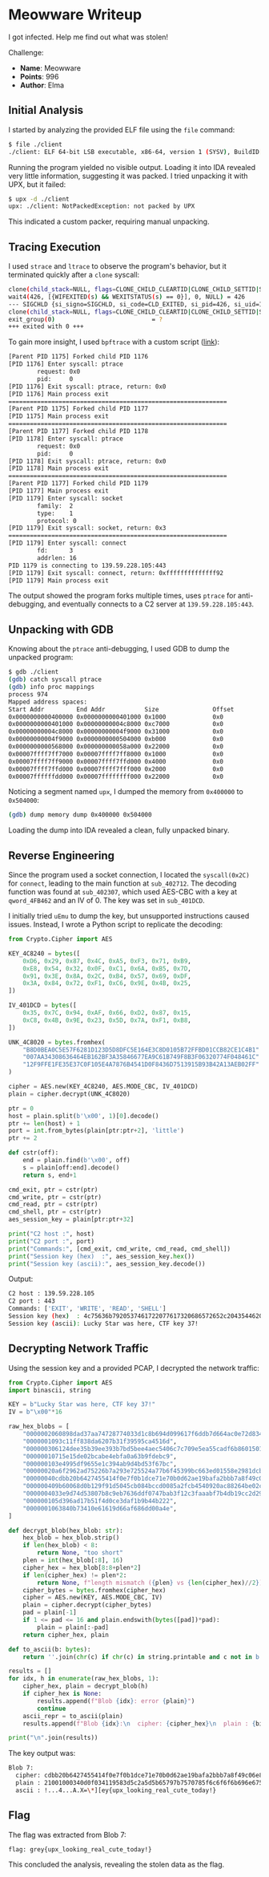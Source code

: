 # Meowware Writeup

I got infected. Help me find out what was stolen!

Challenge:  
- **Name**: Meowware  
- **Points**: 996  
- **Author**: Elma  

## Initial Analysis
I started by analyzing the provided ELF file using the `file` command:

```bash
$ file ./client
./client: ELF 64-bit LSB executable, x86-64, version 1 (SYSV), BuildID[sha1]=53a87fd5741a38f22047405a7e29d947de8cdd45, for GNU/Linux 3.2.0, statically linked, no section header
```

Running the program yielded no visible output. Loading it into IDA revealed very little information, suggesting it was packed. I tried unpacking it with UPX, but it failed:

```bash
$ upx -d ./client
upx: ./client: NotPackedException: not packed by UPX
```

This indicated a custom packer, requiring manual unpacking.

## Tracing Execution
I used `strace` and `ltrace` to observe the program's behavior, but it terminated quickly after a `clone` syscall:

```bash
clone(child_stack=NULL, flags=CLONE_CHILD_CLEARTID|CLONE_CHILD_SETTID|SIGCHLD, child_tidptr=0x1138f690) = 426
wait4(426, [{WIFEXITED(s) && WEXITSTATUS(s) == 0}], 0, NULL) = 426
--- SIGCHLD {si_signo=SIGCHLD, si_code=CLD_EXITED, si_pid=426, si_uid=1000, si_status=0, si_utime=0, si_stime=0} ---
clone(child_stack=NULL, flags=CLONE_CHILD_CLEARTID|CLONE_CHILD_SETTID|SIGCHLD, child_tidptr=0x1138f690) = 427
exit_group(0)                           = ?
+++ exited with 0 +++
```

To gain more insight, I used `bpftrace` with a custom script ([link](https://gist.github.com/tien0246/3750e630af623effa3f92c7395ebf4b9)):

```bash
[Parent PID 1175] Forked child PID 1176
[PID 1176] Enter syscall: ptrace
        request: 0x0
        pid:     0
[PID 1176] Exit syscall: ptrace, return: 0x0
[PID 1176] Main process exit
=============================================================
[Parent PID 1175] Forked child PID 1177
[PID 1175] Main process exit
=============================================================
[Parent PID 1177] Forked child PID 1178
[PID 1178] Enter syscall: ptrace
        request: 0x0
        pid:     0
[PID 1178] Exit syscall: ptrace, return: 0x0
[PID 1178] Main process exit
=============================================================
[Parent PID 1177] Forked child PID 1179
[PID 1177] Main process exit
[PID 1179] Enter syscall: socket
        family:  2
        type:    1
        protocol: 0
[PID 1179] Exit syscall: socket, return: 0x3
=============================================================
[PID 1179] Enter syscall: connect
        fd:      3
        addrlen: 16
PID 1179 is connecting to 139.59.228.105:443 
[PID 1179] Exit syscall: connect, return: 0xffffffffffffff92
[PID 1179] Main process exit
```

The output showed the program forks multiple times, uses `ptrace` for anti-debugging, and eventually connects to a C2 server at `139.59.228.105:443`.

## Unpacking with GDB
Knowing about the `ptrace` anti-debugging, I used GDB to dump the unpacked program:

```bash
$ gdb ./client
(gdb) catch syscall ptrace
(gdb) info proc mappings
process 974
Mapped address spaces:
Start Addr         End Addr           Size               Offset             Perms File
0x0000000000400000 0x0000000000401000 0x1000             0x0                r--p
0x0000000000401000 0x00000000004c8000 0xc7000            0x0                r-xs  /memfd:upx (deleted)
0x00000000004c8000 0x00000000004f9000 0x31000            0x0                r--p
0x00000000004f9000 0x0000000000504000 0xb000             0x0                rw-p
0x0000000000568000 0x000000000058a000 0x22000            0x0                rw-p  [heap]
0x00007ffff7ff7000 0x00007ffff7ff8000 0x1000             0x0                r--p  /mnt/c/Users/TIEN/Downloads/dist-meowware/dist-meowware/client
0x00007ffff7ff9000 0x00007ffff7ffd000 0x4000             0x0                r--p  [vvar]
0x00007ffff7ffd000 0x00007ffff7fff000 0x2000             0x0                r-xp  [vdso]
0x00007ffffffdd000 0x00007ffffffff000 0x22000            0x0                rw-p  [stack]
```

Noticing a segment named `upx`, I dumped the memory from `0x400000` to `0x504000`:

```bash
(gdb) dump memory dump 0x400000 0x504000
```

Loading the dump into IDA revealed a clean, fully unpacked binary.

## Reverse Engineering
Since the program used a socket connection, I located the `syscall(0x2C)` for `connect`, leading to the main function at `sub_402712`. The decoding function was found at `sub_402307`, which used AES-CBC with a key at `qword_4FB462` and an IV of 0. The key was set in `sub_401DCD`.

I initially tried `uEmu` to dump the key, but unsupported instructions caused issues. Instead, I wrote a Python script to replicate the decoding:

```python
from Crypto.Cipher import AES

KEY_4C8240 = bytes([
    0xD6, 0x29, 0x87, 0x4C, 0xA5, 0xF3, 0x71, 0xB9,
    0xE8, 0x54, 0x32, 0x0F, 0xC1, 0x6A, 0xB5, 0x7D,
    0x91, 0x3E, 0x8A, 0x2C, 0xB4, 0x57, 0x69, 0xDF,
    0x3A, 0x84, 0x72, 0xF1, 0xC6, 0x9E, 0x4B, 0x25,
])

IV_401DCD = bytes([
    0x35, 0x7C, 0x94, 0xAF, 0x66, 0xD2, 0x87, 0x15,
    0xC8, 0x4B, 0x9E, 0x23, 0x5D, 0x7A, 0xF1, 0xB8,
])

UNK_4C8020 = bytes.fromhex(
    "B8D0BEA0C5E57F6281D123D5D8DFC5E164E3C8D0105B72FFBD01CCB82CE1C4B1"
    "007AA34308636464EB162BF3A35846677EA9C61B749F8B3F06320774F048461C"
    "12F9FFE1FE35E37C0F105E4A7876B4541D0F8436D7513915B93B42A13AEB02FF"
)

cipher = AES.new(KEY_4C8240, AES.MODE_CBC, IV_401DCD)
plain = cipher.decrypt(UNK_4C8020)

ptr = 0
host = plain.split(b'\x00', 1)[0].decode()
ptr += len(host) + 1
port = int.from_bytes(plain[ptr:ptr+2], 'little')
ptr += 2

def cstr(off):
    end = plain.find(b'\x00', off)
    s = plain[off:end].decode()
    return s, end+1

cmd_exit, ptr = cstr(ptr)
cmd_write, ptr = cstr(ptr)
cmd_read, ptr = cstr(ptr)
cmd_shell, ptr = cstr(ptr)
aes_session_key = plain[ptr:ptr+32]

print("C2 host :", host)
print("C2 port :", port)
print("Commands:", [cmd_exit, cmd_write, cmd_read, cmd_shell])
print("Session key (hex)  :", aes_session_key.hex())
print("Session key (ascii):", aes_session_key.decode())
```

Output:

```bash
C2 host : 139.59.228.105
C2 port : 443
Commands: ['EXIT', 'WRITE', 'READ', 'SHELL']
Session key (hex)  : 4c75636b7920537461722077617320686572652c20435446206b657920333721
Session key (ascii): Lucky Star was here, CTF key 37!
```

## Decrypting Network Traffic
Using the session key and a provided PCAP, I decrypted the network traffic:

```python
from Crypto.Cipher import AES
import binascii, string

KEY = b"Lucky Star was here, CTF key 37!"
IV = b"\x00"*16

raw_hex_blobs = [
    "0000002060898dad37aa74728774033d1c8b694d099617f6ddb7d664ac0e72d8341a67dc",
    "0000001093c11ff838da6207b31f39595ca4516d",
    "000000306124dee35b39ee393b7bd5bee4aec5406c7c709e5ea55cadf6b860150110934b690aa6cfa044be2e6dce3150dc681844",
    "00000010715e15de02bcabe4ebfa0a63b9fdebc9",
    "000000103e4995df9655e1c394ab9d4bd53f67bc",
    "00000020a6f2962ad75226b7a293e725524a77b6f45399bc663ed01558e2981dcb039028",
    "00000040cdbb20b6427455414f0e7f0b1dce71e70b0d62ae19bafa2bbb7a8f49c06e8fac908b6601af41f10c3f3c565ed21adaa5d553e8048cf50d99c06bc9bce0ebc6d9",
    "000000409b60068d0b129f91d5045cb084bccd0085a2fcb4540920ac88264be02c8f73e9752fed75c17c3021b26d65eb05d2651f090056a791d13de16290b00ca9ba16c5",
    "0000004033e9d74d53807b8c9eb7636ddf0747bab3f12c3faaabf7b4db19cc2d291ccda09c2d1c23ef4cc1b9424a855d95fededff21b39d330581d7d165070401f2003e1",
    "000000105d396ad17b51f4d0ce3daf1b9b44b222",
    "0000001063840b73410e61619d66af686dd00a4e",
]

def decrypt_blob(hex_blob: str):
    hex_blob = hex_blob.strip()
    if len(hex_blob) < 8:
        return None, "too short"
    plen = int(hex_blob[:8], 16)
    cipher_hex = hex_blob[8:8+plen*2]
    if len(cipher_hex) != plen*2:
        return None, f"length mismatch ({plen} vs {len(cipher_hex)//2})"
    cipher_bytes = bytes.fromhex(cipher_hex)
    cipher = AES.new(KEY, AES.MODE_CBC, IV)
    plain = cipher.decrypt(cipher_bytes)
    pad = plain[-1]
    if 1 <= pad <= 16 and plain.endswith(bytes([pad])*pad):
        plain = plain[:-pad]
    return cipher_hex, plain

def to_ascii(b: bytes):
    return ''.join(chr(c) if chr(c) in string.printable and c not in b'\r\n\t\x0b\x0c' else '.' for c in b)

results = []
for idx, h in enumerate(raw_hex_blobs, 1):
    cipher_hex, plain = decrypt_blob(h)
    if cipher_hex is None:
        results.append(f"Blob {idx}: error {plain}")
        continue
    ascii_repr = to_ascii(plain)
    results.append(f"Blob {idx}:\n  cipher: {cipher_hex}\n  plain : {binascii.hexlify(plain).decode()}\n  ascii : {ascii_repr}\n")

print("\n".join(results))
```

The key output was:

```bash
Blob 7:
  cipher: cdbb20b6427455414f0e7f0b1dce71e70b0d62ae19bafa2bbb7a8f49c06e8fac908b6601af41f10c3f3c565ed21adaa5d553e8048cf50d99c06bc9bce0ebc6d9
  plain : 21001000340d0f034119583d5c2a5d5b65797b7570785f6c6f6f6b696e675f7265616c5f637574655f746f646179217d
  ascii : !...4...A.X=\*][ey{upx_looking_real_cute_today!}
```

## Flag
The flag was extracted from Blob 7:

```bash
flag: grey{upx_looking_real_cute_today!}
```

This concluded the analysis, revealing the stolen data as the flag.